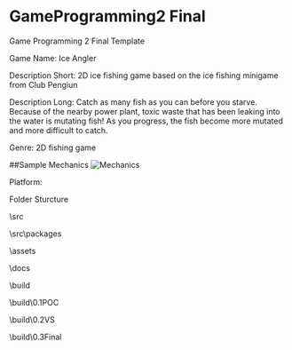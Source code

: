 # GameProgramming2 Final
 Game Programming 2 Final Template

Game Name:  Ice Angler

Description Short: 2D ice fishing game based on the ice fishing minigame from Club Pengiun

Description Long: Catch as many fish as you can before you starve. Because of the nearby power plant, toxic waste that has been leaking into the water is mutating fish! As you progress, the fish become more mutated and more difficult to catch.

Genre: 2D fishing game

##Sample Mechanics
![Mechanics](https://3.bp.blogspot.com/-sKNxeiXAvoA/XNSLPqd3v0I/AAAAAAAASVs/R3QJqP8a_ronZDiiunZb8YOqQR3teitGQCLcBGAs/s1600/ice%2Bfishing%2Bguide3.png)

Platform:

Folder Sturcture

\src

\src\packages

\assets

\docs

\build

\build\0.1POC

\build\0.2VS

\build\0.3Final
